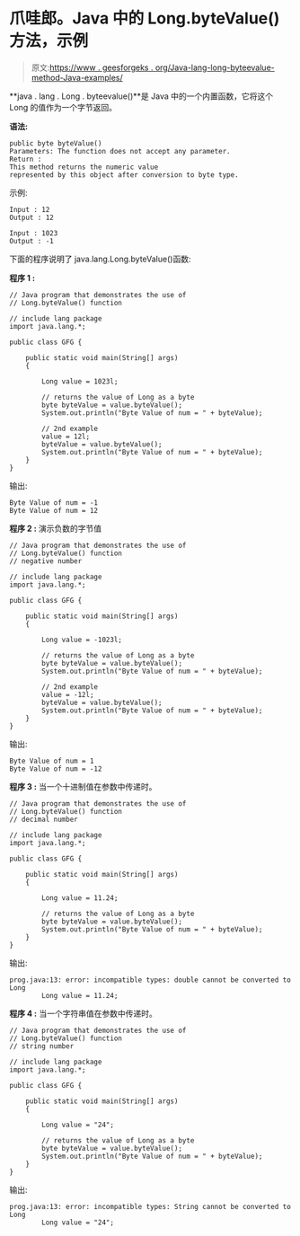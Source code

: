 # 爪哇郎。Java 中的 Long.byteValue()方法，示例

> 原文:[https://www . geesforgeks . org/Java-lang-long-byteevalue-method-Java-examples/](https://www.geeksforgeeks.org/java-lang-long-bytevalue-method-java-examples/)

**java . lang . Long . byteevalue()**是 Java 中的一个内置函数，它将这个 Long 的值作为一个字节返回。

**语法:**

```
public byte byteValue()
Parameters: The function does not accept any parameter.
Return :
This method returns the numeric value 
represented by this object after conversion to byte type.

```

示例:

```
Input : 12
Output : 12

Input : 1023
Output : -1

```

下面的程序说明了 java.lang.Long.byteValue()函数:

**程序 1 :**

```
// Java program that demonstrates the use of
// Long.byteValue() function

// include lang package
import java.lang.*;

public class GFG {

    public static void main(String[] args)
    {

        Long value = 1023l;

        // returns the value of Long as a byte
        byte byteValue = value.byteValue();
        System.out.println("Byte Value of num = " + byteValue);

        // 2nd example
        value = 12l;
        byteValue = value.byteValue();
        System.out.println("Byte Value of num = " + byteValue);
    }
}
```

输出:

```
Byte Value of num = -1
Byte Value of num = 12

```

**程序 2 :** 演示负数的字节值

```
// Java program that demonstrates the use of
// Long.byteValue() function
// negative number

// include lang package
import java.lang.*;

public class GFG {

    public static void main(String[] args)
    {

        Long value = -1023l;

        // returns the value of Long as a byte
        byte byteValue = value.byteValue();
        System.out.println("Byte Value of num = " + byteValue);

        // 2nd example
        value = -12l;
        byteValue = value.byteValue();
        System.out.println("Byte Value of num = " + byteValue);
    }
}
```

输出:

```
Byte Value of num = 1
Byte Value of num = -12

```

**程序 3 :** 当一个十进制值在参数中传递时。

```
// Java program that demonstrates the use of
// Long.byteValue() function
// decimal number

// include lang package
import java.lang.*;

public class GFG {

    public static void main(String[] args)
    {

        Long value = 11.24;

        // returns the value of Long as a byte
        byte byteValue = value.byteValue();
        System.out.println("Byte Value of num = " + byteValue);
    }
}
```

输出:

```
prog.java:13: error: incompatible types: double cannot be converted to Long
        Long value = 11.24;

```

**程序 4 :** 当一个字符串值在参数中传递时。

```
// Java program that demonstrates the use of
// Long.byteValue() function
// string number

// include lang package
import java.lang.*;

public class GFG {

    public static void main(String[] args)
    {

        Long value = "24";

        // returns the value of Long as a byte
        byte byteValue = value.byteValue();
        System.out.println("Byte Value of num = " + byteValue);
    }
}
```

输出:

```
prog.java:13: error: incompatible types: String cannot be converted to Long
        Long value = "24";

```